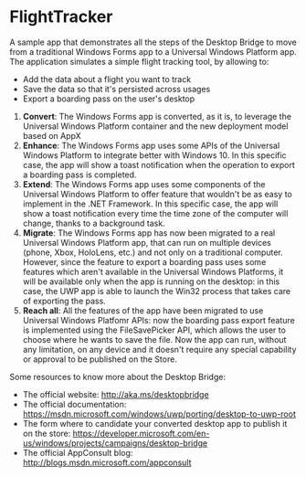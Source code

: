 # FlightTracker
A sample app that demonstrates all the steps of the Desktop Bridge to move from a traditional Windows Forms app to a Universal Windows Platform app.
The application simulates a simple flight tracking tool, by allowing to:

- Add the data about a flight you want to track
- Save the data so that it's persisted across usages
- Export a boarding pass on the user's desktop

1. <b>Convert</b>: The Windows Forms app is converted, as it is, to leverage the Universal Windows Platform container and the new deployment model based on AppX
2. <b>Enhance</b>: The Windows Forms app uses some APIs of the Universal Windows Platform to integrate better with Windows 10. In this specific case, the app will show a toast notification when the operation to export a boarding pass is completed.
3. <b>Extend</b>: The Windows Forms app uses some components of the Universal Windows Platform to offer feature that wouldn't be as easy to implement in the .NET Framework. In this specific case, the app will show a toast notification every time the time zone of the computer will change, thanks to a background task.
4. <b>Migrate</b>: The Windows Forms app has now been migrated to a real Universal Windows Platform app, that can run on multiple devices (phone, Xbox, HoloLens, etc.) and not only on a traditional computer. However, since the feature to export a boarding pass uses some features which aren't available in the Universal Windows Platforms, it will be available only when the app is running on the desktop: in this case, the UWP app is able to launch the Win32 process that takes care of exporting the pass.
5. <b>Reach all</b>: All the features of the app have been migrated to use Universal Windows Platfomr APIs: now the boarding pass export feature is implemented using the FileSavePicker API, which allows the user to choose where he wants to save the file. Now the app can run, without any limitation, on any device and it doesn't require any special capability or approval to be published on the Store.

Some resources to know more about the Desktop Bridge:
- The official website: http://aka.ms/desktopbridge
- The official documentation: https://msdn.microsoft.com/windows/uwp/porting/desktop-to-uwp-root
- The form where to candidate your converted desktop app to publish it on the store: https://developer.microsoft.com/en-us/windows/projects/campaigns/desktop-bridge
- The official AppConsult blog: http://blogs.msdn.microsoft.com/appconsult
